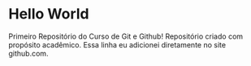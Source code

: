 # Hello World
 Primeiro Repositório do Curso de Git e Github!
Repositório criado com propósito acadêmico.
Essa linha eu adicionei diretamente no site github.com.
